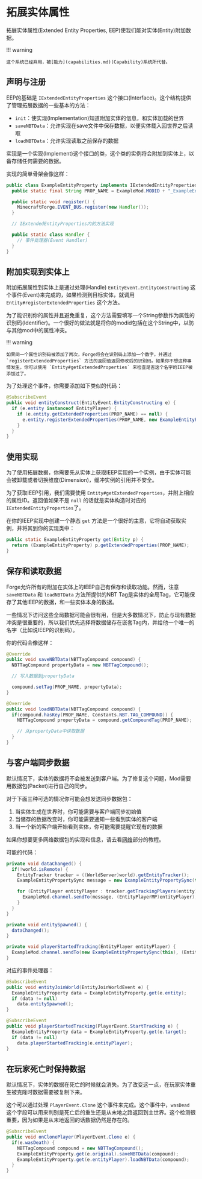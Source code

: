 拓展实体属性
===========

拓展实体属性(Extended Entity Properties, EEP)使我们能对实体(Entity)附加数据。

!!! warning

	这个系统已经弃用，被[能力](capabilities.md)(Capability)系统所代替。

声明与注册
---------

EEP的基础是 `IExtendedEntityProperties` 这个接口(Interface)。这个结构提供了管理拓展数据的一些基本的方法：

- `init`：使实现(Implementation)知道附加实体的信息，和实体加载的世界
- `saveNBTData`：允许实现在save文件中保存数据，以便实体载入回世界之后读取
- `loadNBTData`：允许实现读取之前保存的数据

实现是一个实现(Implement)这个接口的类，这个类的实例将会附加到实体上，以备存储任何需要的数据。

实现的简单骨架会像这样：

```java
public class ExampleEntityProperty implements IExtendedEntityProperties {
  public static final String PROP_NAME = ExampleMod.MODID + "_ExampleEntityData";

  public static void register() {
    MinecraftForge.EVENT_BUS.register(new Handler());
  }

  // IExtendedEntityProperties内的方法实现

  public static class Handler {
    // 事件处理器(Event Handler)
  }
}
```

附加实现到实体上
--------------

附加拓展属性到实体上是通过处理(Handle) `EntityEvent.EntityConstructing` 这个事件(Event)来完成的，如果检测到目标实体，就调用 `Entity#registerExtendedProperties` 这个方法。

为了能识别你的属性并且避免重复，这个方法需要填写一个String参数作为属性的识别码(Identifier)。一个很好的做法就是将你的modid包括在这个String中，以防与其他mod中的属性冲突。

!!! warning

	如果同一个属性识别码被添加了两次，Forge将会在识别码上添加一个数字，并通过 `registerExtendedProperties` 方法的返回值返回修改后的识别码。如果你不想这种事情发生，你可以使用 `Entity#getExtendedProperties` 来检查是否这个名字的IEEP被添加过了。

为了处理这个事件，你需要添加如下类似的代码：

```java
@SubscribeEvent
public void entityConstruct(EntityEvent.EntityConstructing e) {
  if (e.entity instanceof EntityPlayer) {
    if (e.entity.getExtendedProperties(PROP_NAME) == null) {
      e.entity.registerExtendedProperties(PROP_NAME, new ExampleEntityProperty());
    }
  }
}
```

使用实现
-------

为了使用拓展数据，你需要先从实体上获取IEEP实现的一个实例，由于实体可能会被卸载或者切换维度(Dimension)，缓冲实例的引用并不安全。

为了获取IEEP引用，我们需要使用 `Entity#getExtendedProperties`，并附上相应的属性ID。返回值如果不是 `null` 的话就是实体构造时对应的 `IExtendedEntityProperties`了。

在你的IEEP实现中创建一个静态 `get` 方法是一个很好的主意，它将自动获取实例，并将其到你的实现类中：

```java
public static ExampleEntityProperty get(Entity p) {
  return (ExampleEntityProperty) p.getExtendedProperties(PROP_NAME);
}
```

保存和读取数据
-------------

Forge允许所有的附加在实体上的IEEP自己有保存和读取功能。然而，注意 `saveNBTData` 和 `loadNBTData` 方法所提供的NBT Tag是实体的全局Tag，它可能保存了其他IEEP的数据，和一些实体本身的数据。

一些情况下访问这些全局数据可能会很有用，但是大多数情况下，防止与现有数据冲突是很重要的，所以我们优先选择将数据储存在嵌套Tag内，并给他一个唯一的名字（比如说IEEP的识别码）。

你的代码会像这样：

```java
@Override
public void saveNBTData(NBTTagCompound compound) {
  NBTTagCompound propertyData = new NBTTagCompound();

  // 写入数据到propertyData

  compound.setTag(PROP_NAME, propertyData);
}

@Override
public void loadNBTData(NBTTagCompound compound) {
  if(compound.hasKey(PROP_NAME, Constants.NBT.TAG_COMPOUND)) {
    NBTTagCompound propertyData = compound.getCompoundTag(PROP_NAME);

    // 从propertyData中读取数据
  }
}
```

与客户端同步数据
--------------

默认情况下，实体的数据将不会被发送到客户端。为了修复这个问题，Mod需要用数据包(Packet)进行自己的同步。

对于下面三种可选的情况你可能会想发送同步数据包：

1. 当实体生成在世界时，你可能需要与客户端同步初始值
2. 当储存的数据改变时，你可能需要通知一些看到实体的客户端
3. 当一个新的客户端开始看到实体，你可能需要提醒它现有的数据

如果你想要更多网络数据包的实现和信息，请去看[网络](../networking/index.md)部分的教程。

可能的代码：

```java
private void dataChanged() {
  if(!world.isRemote) {
    EntityTracker tracker = ((WorldServer)world).getEntityTracker();
    ExampleEntityPropertySync message = new ExampleEntityPropertySync(this);

    for (EntityPlayer entityPlayer : tracker.getTrackingPlayers(entity)) {
      ExampleMod.channel.sendTo(message, (EntityPlayerMP)entityPlayer);
    }
  }
}

private void entitySpawned() {
  dataChanged();
}

private void playerStartedTracking(EntityPlayer entityPlayer) {
  ExampleMod.channel.sendTo(new ExampleEntityPropertySync(this), (EntityPlayerMP)entityPlayer);
}
```

对应的事件处理器：

```java
@SubscribeEvent
public void entityJoinWorld(EntityJoinWorldEvent e) {
  ExampleEntityProperty data = ExampleEntityProperty.get(e.entity);
  if (data != null)
    data.entitySpawned();
}

@SubscribeEvent
public void playerStartedTracking(PlayerEvent.StartTracking e) {
  ExampleEntityProperty data = ExampleEntityProperty.get(e.target);
  if (data != null)
    data.playerStartedTracking(e.entityPlayer);
}
```

在玩家死亡时保持数据
------------------

默认情况下，实体的数据在死亡的时候就会消失。为了改变这一点，在玩家实体重生被克隆时数据需要被复制下来。

这个可以通过处理 `PlayerEvent.Clone` 这个事件来完成。这个事件中，`wasDead` 这个字段可以用来判别是死亡后的重生还是从末地之路返回到主世界。这个检测很重要，因为如果是从末地返回的话数据仍然是存在的。

```java
@SubscribeEvent
public void onClonePlayer(PlayerEvent.Clone e) {
  if(e.wasDeath) {
    NBTTagCompound compound = new NBTTagCompound();
    ExampleEntityProperty.get(e.original).saveNBTData(compound);
    ExampleEntityProperty.get(e.entityPlayer).loadNBTData(compound);
  }
}
```